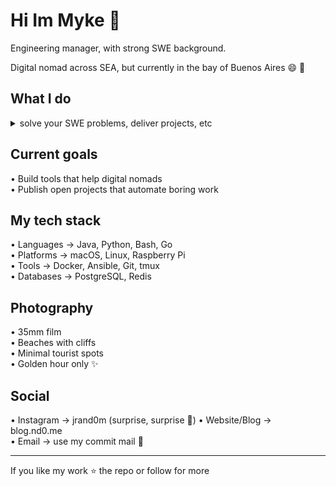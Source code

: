 # Hi Im Myke 👋
Engineering manager, with strong SWE background. 

Digital nomad across SEA, but currently in the bay of Buenos Aires 😄 🌴

## What I do
<details><summary>solve your SWE problems, deliver projects, etc</summary>
• Java backend (big systems)  
• Python utilities  
• Automation and DevOps  
• Bit into film photography lately
</details>

## Current goals
• Build tools that help digital nomads  
• Publish open projects that automate boring work

## My tech stack
• Languages → Java, Python, Bash, Go  
• Platforms → macOS, Linux, Raspberry Pi  
• Tools → Docker, Ansible, Git, tmux  
• Databases → PostgreSQL, Redis  

## Photography
• 35mm film  
• Beaches with cliffs  
• Minimal tourist spots  
• Golden hour only ✨

## Social
• Instagram → jrand0m (surprise, surprise 🍎) 
• Website/Blog → blog.nd0.me  
• Email → use my commit mail 🌚  

---
If you like my work ⭐ the repo or follow for more
